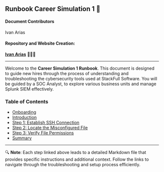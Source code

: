 ## Runbook Career Simulation 1 📙

#### Document Contributors

Ivan Arias

#### Repository and Website Creation:

[**Ivan Arias**](http://www.hcoco1.com) 🧑🏻‍💻

---

Welcome to the **Career Simulation 1 Runbook**. This document is designed to guide new hires through the process of understanding and troubleshooting the cybersecurity tools used at StackFull Software. You will be guided by  a SOC Analyst, to explore various business units and manage Splunk SIEM effectively.

### Table of Contents

- [Onboarding](stages/anboarding.md)
- [Introduction](stages/introduction.md)
- [Step 1: Establish SSH Connection](stages/stage1.md)
- [Step 2: Locate the Misconfigured File](stages/stage2.md)
- [Step 3: Verify File Permissions](stages/stage3.md)
- [Summary](stages/summary.md)

---
🔍
**Note**: Each step linked above leads to a detailed Markdown file that provides specific instructions and additional context. Follow the links to navigate through the troubleshooting and setup process efficiently.
